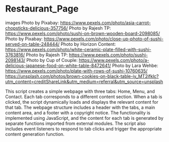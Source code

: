 # Restaurant_Page
images
Photo by Pixabay: https://www.pexels.com/photo/asia-carrot-chopsticks-delicious-357756/
Photo by Rajesh TP: https://www.pexels.com/photo/sushi-on-brown-wooden-board-2098085/
Photo by Pixabay: https://www.pexels.com/photo/close-up-photo-of-sushi-served-on-table-248444/
Photo by Horizon Content: https://www.pexels.com/photo/white-ceramic-plate-filled-with-sushi-3763816/
Photo by Rajesh TP: https://www.pexels.com/photo/sushi-2098143/
Photo by Cup of  Couple: https://www.pexels.com/photo/a-delicious-japanese-food-on-white-table-8472641/
Photo by Lara Wehbe: https://www.pexels.com/photo/plate-with-rows-of-sushi-10760635/
https://unsplash.com/photos/brown-cookies-on-black-table-iy_MT2ifklc?utm_content=creditShareLink&utm_medium=referral&utm_source=unsplash
  
This script creates a simple webpage with three tabs: Home, Menu, and Contact. Each tab corresponds to a different content section. When a tab is clicked, the script dynamically loads and displays the relevant content for that tab. The webpage structure includes a header with the tabs, a main content area, and a footer with a copyright notice. The functionality is implemented using JavaScript, and the content for each tab is generated by separate functions imported from external modules. The script also includes event listeners to respond to tab clicks and trigger the appropriate content generation function.